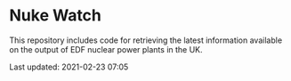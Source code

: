 # Nuke Watch

This repository includes code for retrieving the latest information available on the output of EDF nuclear power plants in the UK.

Last updated: 2021-02-23 07:05